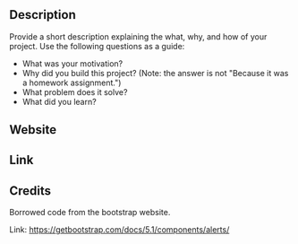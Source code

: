# <Your-Project-Title>

## Description

Provide a short description explaining the what, why, and how of your project. Use the following questions as a guide:

- What was your motivation?
- Why did you build this project? (Note: the answer is not "Because it was a homework assignment.")
- What problem does it solve?
- What did you learn?

## Website

## Link

## Credits

Borrowed code from the bootstrap website.

Link: https://getbootstrap.com/docs/5.1/components/alerts/
